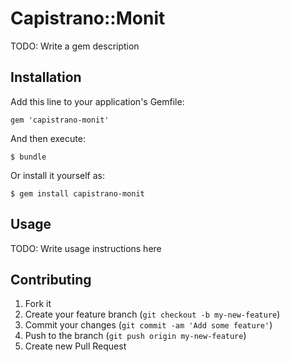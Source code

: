 # Capistrano::Monit

TODO: Write a gem description

## Installation

Add this line to your application's Gemfile:

    gem 'capistrano-monit'

And then execute:

    $ bundle

Or install it yourself as:

    $ gem install capistrano-monit

## Usage

TODO: Write usage instructions here

## Contributing

1. Fork it
2. Create your feature branch (`git checkout -b my-new-feature`)
3. Commit your changes (`git commit -am 'Add some feature'`)
4. Push to the branch (`git push origin my-new-feature`)
5. Create new Pull Request
